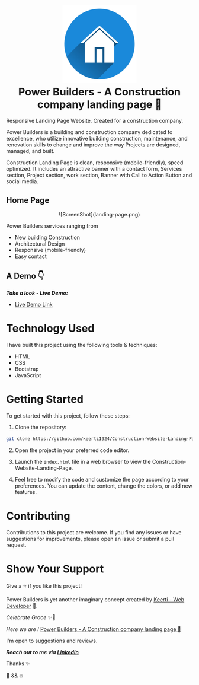 
<h1 align="center">
  <img title="Netflix" src="assets/images/favicon.png" alt="Power-Builders" width="200" />
  <br>
  Power Builders - A Construction company landing page 💯
</h1>

Responsive Landing Page Website. Created for a construction company.

Power Builders is a building and construction company dedicated to excellence, who utilize innovative building construction, maintenance, and renovation skills to change and improve the way Projects are designed, managed, and built.

Construction Landing Page is clean, responsive (mobile-friendly), speed optimized. It includes an attractive banner with a contact form, Services section, Project section, work section, Banner with Call to Action Button and social media.

## Home Page

<div align="center"><a name="menu"></a>
![ScreenShot](landing-page.png)
</div>


Power Builders services ranging from 

- New building Construction
- Architectural Design 
- Responsive (mobile-friendly)
- Easy contact

## A Demo 👇

***Take a look - Live Demo:*** 

- [Live Demo Link](https://github.com/keerti1924/Construction-Website-Landing-Page.git)


# Technology Used

I have built this project using the following tools & techniques:

- HTML
- CSS 
- Bootstrap
- JavaScript


# Getting Started

To get started with this project, follow these steps:

1. Clone the repository:

```bash
git clone https://github.com/keerti1924/Construction-Website-Landing-Page.git
```

2. Open the project in your preferred code editor.

3. Launch the `index.html` file in a web browser to view the Construction-Website-Landing-Page.

4. Feel free to modify the code and customize the page according to your preferences. You can update the content, change the colors, or add new features.

# Contributing

Contributions to this project are welcome. If you find any issues or have suggestions for improvements, please open an issue or submit a pull request.

# Show Your Support

Give a ⭐️ if you like this project!


Power Builders is yet another imaginary concept created by [Keerti - Web Developer](https://www.linkedin.com/in/keerti-vishwkarma-8ba754243/) 💪.

*Celebrate Grace* ✨🤍

*Here we are !* [Power Builders - A Construction company landing page 💯](https://github.com/keerti1924/Construction-Website-Landing-Page.git)

I'm open to suggestions and reviews.

***Reach out to me via [LinkedIn](https://www.linkedin.com/in/keerti-vishwkarma-8ba754243/)***

Thanks ✨

🤍 && 🔥
